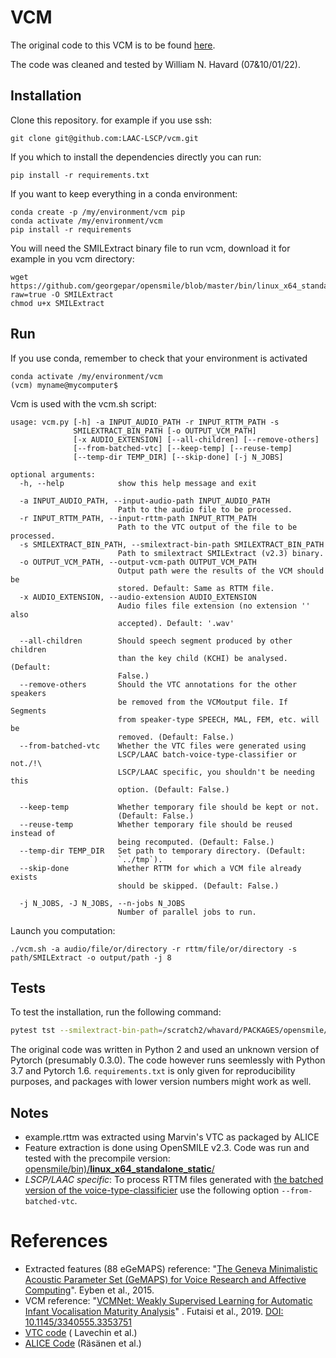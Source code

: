 # VCM

The original code to this VCM is to be found [here](https://github.com/srvk/vcm). 

The code was cleaned and tested by William N. Havard (07&10/01/22).

## Installation

Clone this repository.
for example if you use ssh:
```
git clone git@github.com:LAAC-LSCP/vcm.git
```


If you which to install the dependencies directly you can run:
```
pip install -r requirements.txt
```
If you want to keep everything in a conda environment:
```
conda create -p /my/environment/vcm pip
conda activate /my/environment/vcm
pip install -r requirements
```
You will need the SMILExtract binary file to run vcm, download it for example in you vcm directory:
```
wget https://github.com/georgepar/opensmile/blob/master/bin/linux_x64_standalone_static/SMILExtract?raw=true -O SMILExtract
chmod u+x SMILExtract
```

## Run

If you use conda, remember to check that your environment is activated
```
conda activate /my/environment/vcm
(vcm) myname@mycomputer$
```
Vcm is used with the vcm.sh script:
```
usage: vcm.py [-h] -a INPUT_AUDIO_PATH -r INPUT_RTTM_PATH -s
              SMILEXTRACT_BIN_PATH [-o OUTPUT_VCM_PATH]
              [-x AUDIO_EXTENSION] [--all-children] [--remove-others]
              [--from-batched-vtc] [--keep-temp] [--reuse-temp]
              [--temp-dir TEMP_DIR] [--skip-done] [-j N_JOBS]

optional arguments:
  -h, --help            show this help message and exit
  
  -a INPUT_AUDIO_PATH, --input-audio-path INPUT_AUDIO_PATH
                        Path to the audio file to be processed.
  -r INPUT_RTTM_PATH, --input-rttm-path INPUT_RTTM_PATH
                        Path to the VTC output of the file to be processed.
  -s SMILEXTRACT_BIN_PATH, --smilextract-bin-path SMILEXTRACT_BIN_PATH
                        Path to smilextract SMILExtract (v2.3) binary.
  -o OUTPUT_VCM_PATH, --output-vcm-path OUTPUT_VCM_PATH
                        Output path were the results of the VCM should be
                        stored. Default: Same as RTTM file.
  -x AUDIO_EXTENSION, --audio-extension AUDIO_EXTENSION
                        Audio files file extension (no extension '' also
                        accepted). Default: '.wav'
                        
  --all-children        Should speech segment produced by other children
                        than the key child (KCHI) be analysed. (Default:
                        False.)
  --remove-others       Should the VTC annotations for the other speakers
                        be removed from the VCMoutput file. If Segments
                        from speaker-type SPEECH, MAL, FEM, etc. will be
                        removed. (Default: False.)
  --from-batched-vtc    Whether the VTC files were generated using
                        LSCP/LAAC batch-voice-type-classifier or not./!\
                        LSCP/LAAC specific, you shouldn't be needing this
                        option. (Default: False.)
                        
  --keep-temp           Whether temporary file should be kept or not.
                        (Default: False.)
  --reuse-temp          Whether temporary file should be reused instead of
                        being recomputed. (Default: False.)
  --temp-dir TEMP_DIR   Set path to temporary directory. (Default:
                        `../tmp`).
  --skip-done           Whether RTTM for which a VCM file already exists
                        should be skipped. (Default: False.)
                        
  -j N_JOBS, -J N_JOBS, --n-jobs N_JOBS
                        Number of parallel jobs to run.
```
Launch you computation:
```
./vcm.sh -a audio/file/or/directory -r rttm/file/or/directory -s path/SMILExtract -o output/path -j 8
```

## Tests

To test the installation, run the following command:

```bash
pytest tst --smilextract-bin-path=/scratch2/whavard/PACKAGES/opensmile/bin/linux_x64_standalone_static/SMILExtract
```

The original code was written in Python 2 and used an unknown version of Pytorch (presumably 0.3.0). The code however
runs seemlessly with Python 3.7 and Pytorch 1.6. `requirements.txt` is only given for reproducibility purposes, and
packages with lower version numbers might work as well.

## Notes

* example.rttm was extracted using Marvin's VTC as packaged by ALICE
* Feature extraction is done using OpenSMILE v2.3. Code was run and tested with the precompile version: [opensmile/bin)/**linux_x64_standalone_static**/](https://github.com/georgepar/opensmile/tree/master/bin/linux_x64_standalone_static)
* *LSCP/LAAC specific*: To process RTTM files generated with [the batched version of the voice-type-classificier](https://github.com/lucasgautheron/batch-voice-type-classifier) use the following option `--from-batched-vtc`. 

# References

* Extracted features (88 eGeMAPS) reference: "[The Geneva Minimalistic Acoustic Parameter Set (GeMAPS) for Voice Research and Affective Computing](https://sail.usc.edu/publications/files/eyben-preprinttaffc-2015.pdf)". Eyben et al., 2015.
* VCM
  reference: "[VCMNet: Weakly Supervised Learning for Automatic Infant Vocalisation Maturity Analysis](https://dl.acm.org/doi/10.1145/3340555.3353751)"
  . Futaisi et al., 2019. [DOI: 10.1145/3340555.3353751](https://doi.org/10.1145/3340555.3353751)
* [VTC code](https://github.com/MarvinLvn/voice-type-classifier/tree/new_model#66f87c2a8cef25c80c9d9b91f4023ab4757413da) (
  Lavechin et al.)
* [ALICE Code](https://github.com/orasanen/ALICE) (Räsänen et al.)
